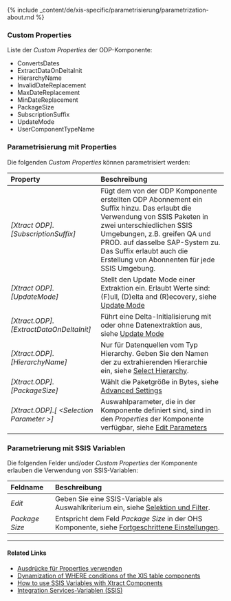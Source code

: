 
{% include _content/de/xis-specific/parametrisierung/parametrization-about.md  %}

### Custom Properties

Liste der *Custom Properties* der ODP-Komponente:
- ConvertsDates
- ExtractDataOnDeltaInit
- HierarchyName
- InvalidDateReplacement
- MaxDateReplacement
- MinDateReplacement
- PackageSize
- SubscriptionSuffix
- UpdateMode
- UserComponentTypeName

### Parametrisierung mit Properties
Die folgenden *Custom Properties* können parametrisiert werden:

|Property|Beschreibung|
|:----|:----|
| *[Xtract ODP].[SubscriptionSuffix]*| Fügt dem von der ODP Komponente erstellten ODP Abonnement ein Suffix hinzu. Das erlaubt die Verwendung von SSIS Paketen in zwei unterschiedlichen SSIS Umgebungen, z.B. greifen QA und PROD. auf dasselbe SAP-System zu. Das Suffix erlaubt auch die Erstellung von Abonnenten für jede SSIS Umgebung.|
| *[Xtract ODP].[UpdateMode]*|Stellt den Update Mode einer Extraktion ein. Erlaubt Werte sind: (F)ull, (D)elta and (R)ecovery, siehe [Update Mode](./odp-functions-ov#load-verfahren-update-mode)|
| *[Xtract.ODP].[ExtractDataOnDeltaInit]*| Führt eine Delta-Initialisierung mit oder ohne Datenextraktion aus, siehe [Update Mode](./odp-functions-ov#load-verfahren-update-mode)|
| *[Xtract.ODP].[HierarchyName]*| Nur für Datenquellen vom Typ Hierarchy. Geben Sie den Namen der zu extrahierenden Hierarchie ein, siehe [Select Hierarchy](./odp-functions-ov#select-hierarchy). |
| *[Xtract.ODP].[PackageSize]*| Wählt die Paketgröße in Bytes, siehe [Advanced Settings](./odp-functions-ov#advanced-settings) |
| *[Xtract.ODP].[ &lt;Selection Parameter &gt;]*| Auswahlparameter, die in der Komponente definiert sind, sind in den *Properties* der Komponente verfügbar, siehe [Edit Parameters](./odp-functions-ov#parameter-bearbeiten---edit-parameters) |

### Parametrierung mit SSIS Variablen
Die folgenden Felder und/oder *Custom Properties* der Komponente erlauben die Verwendung von SSIS-Variablen:

|Feldname|Beschreibung|
|:----|:----|
| *Edit*|Geben Sie eine SSIS-Variable als Auswahlkriterium ein, siehe [Selektion und Filter](./odp-functions-ov#selektion-und-filter).|
| *Package Size* | Entspricht dem Feld *Package Size* in der OHS Komponente, siehe [Fortgeschrittene Einstellungen](./odp-settings#fortgeschrittene-einstellungen).|

****
#### Related Links
- [Ausdrücke für Properties verwenden](../parametrisierung/parametrisierung-properties#ausdrücke-für-properties-verwenden) 
- [Dynamization of WHERE conditions of the XIS table components](https://kb.theobald-software.com/xtract-is/Dynamization-of-WHERE-conditions-of-the-XIS-table-components)
- [How to use SSIS Variables with Xtract Components](../parametrisierung/parametrisierung-variablen) 
- [Integration Services-Variablen (SSIS)](https://docs.microsoft.com/de-de/sql/integration-services/integration-services-ssis-variables?view=sql-server-ver15)
